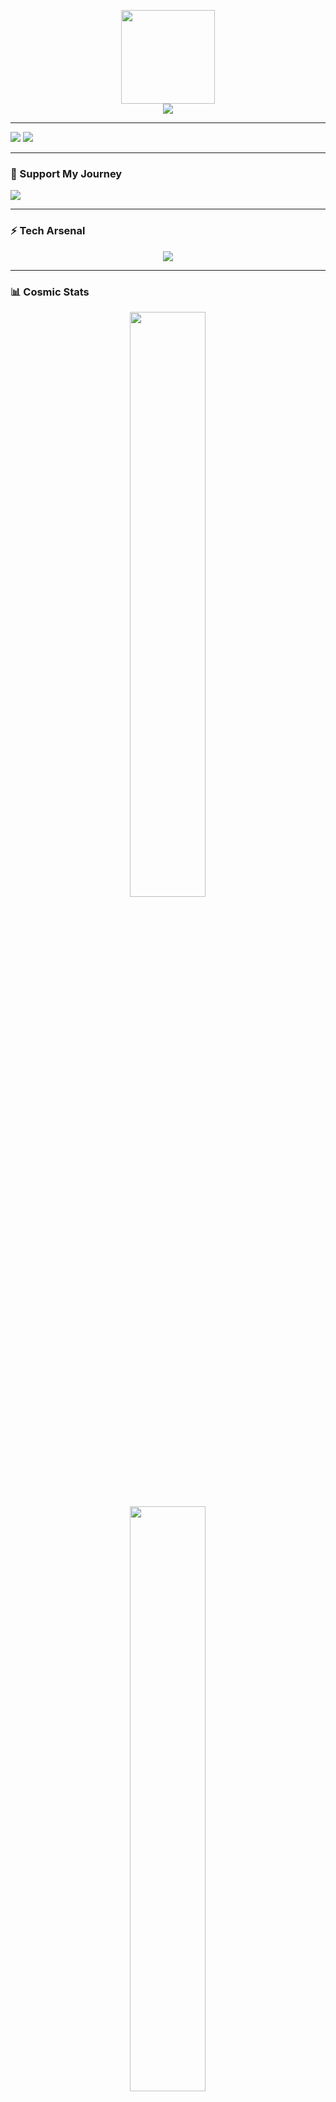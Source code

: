 <p align="center">
  <img src="https://github.com/7oSkaaa/7oSkaaa/blob/main/Images/about_me.gif?raw=true" width="150px">
  <br>
  <img src="https://readme-typing-svg.demolab.com?font=Orbitron&size=26&duration=4000&pause=1000&color=9D4EDD&center=true&vCenter=true&width=500&lines=Full-Stack+Developer;Open-Source+Enthusiast;Problem+Solver">
</p>

---

<p align="left">
  <img src="https://komarev.com/ghpvc/?username=dihaxn&label=Cosmic+Visitors&color=7B2CBF&style=flat-square">
  <a href="https://twitter.com/dihaxn">
    <img src="https://img.shields.io/twitter/follow/dihaxn?logo=twitter&style=for-the-badge&color=9D4EDD&labelColor=000000">
  </a>
</p>

---

### 🚀 Support My Journey
<p align="left">
  <a href="https://www.buymeacoffee.com/ihanlaknukl">
    <img src="https://img.shields.io/badge/Buy_Me_A_Coffee-FFDD00?style=for-the-badge&logo=buy-me-a-coffee&logoColor=black">
  </a>
</p>

---

### ⚡ Tech Arsenal
<p align="center">
  <img src="https://skillicons.dev/icons?i=aws,docker,cpp,cs,java,js,ts,css,html,tailwind,php,laravel,git,mongodb,mysql,nodejs,express,react,redux,spring,figma,postman,jenkins&perline=12">
</p>

---

### 📊 Cosmic Stats
<p align="center">
  <img src="https://github-readme-stats.vercel.app/api?username=dihaxn&show_icons=true&theme=dark&bg_color=0D1117&title_color=9D4EDD&icon_color=7B2CBF&text_color=FFFFFF&border_color=7B2CBF" width="49%">
<br/>
  <img src="https://github-readme-streak-stats.herokuapp.com?user=dihaxn&theme=dark&background=0D1117&border=7B2CBF&stroke=7B2CBF&dates=9D4EDD&ring=9D4EDD&fire=9D4EDD&currStreakNum=FFFFFF&sideNums=FFFFFF&currStreakLabel=9D4EDD" width="49%">
</p>

<p align="center">
  <img src="https://github-readme-stats.vercel.app/api/top-langs?username=dihaxn&layout=compact&theme=dark&bg_color=0D1117&title_color=9D4EDD&text_color=FFFFFF&border_color=7B2CBF">
</p>


### 🌟 Stellar Achievements
<p align="center">
  <img src="https://img.shields.io/github/stars/dihaxn?label=Galactic%20Stars&style=for-the-badge&color=9D4EDD&logoColor=FFFFFF&logo=starship&labelColor=0D1117">
  <img src="https://img.shields.io/github/followers/dihaxn?label=Space%20Followers&style=for-the-badge&color=7B2CBF&logo=githubsponsors&logoColor=FFFFFF&labelColor=0D1117">
</p>


### 🌌 Celestial Recognition
<p align="center">
  <a href="https://github.com/dihaxn">
    <img src="https://github-readme-stats.vercel.app/api?username=dihaxn&show_icons=true&count_private=true&theme=dark&bg_color=0D1117&title_color=9D4EDD&icon_color=7B2CBF&border_color=7B2CBF&custom_title=Stellar%20Contributions" width="49%">
  </a>
  <a href="https://github.com/dihaxn?tab=repositories">
    <img src="https://github-readme-stats.vercel.app/api/top-langs/?username=dihaxn&layout=compact&theme=dark&bg_color=0D1117&title_color=9D4EDD&text_color=FFFFFF&border_color=7B2CBF" width="49%">
  </a>
</p>


### 🌠 Star Trajectory
[![Star History Chart](https://api.star-history.com/svg?repos=dihaxn/dihaxn&type=Date&theme=dark&bg_color=0D1117&title_color=9D4EDD&border_color=7B2CBF)](https://star-history.com/#dihaxn/dihaxn&Date)

---

[![Star History Chart](https://api.star-history.com/svg?repos=dihaxn/dihaxn&type=Timeline&theme=dark&bg_color=0D1117&title_color=9D4EDD)](https://star-history.com/#dihaxn/dihaxn&Timeline)

---

<p align="center">
  <img src="https://capsule-render.vercel.app/api?type=waving&color=7B2CBF&height=120&section=footer&animation=twinkling">
</p>


### 🌠 Constellation Timeline
[![Star History Chart](https://api.star-history.com/svg?repos=dihaxn/<REPO1>,dihaxn/<REPO2>,dihaxn/<REPO3>&type=Date&theme=dark&bg_color=0D1117&title_color=9D4EDD&border_color=7B2CBF)](https://star-history.com/#dihaxn/<REPO1>&dihaxn/<REPO2>&dihaxn/<REPO3>&Date)






[![Star History Chart](https://api.star-history.com/svg?repos=dihaxn/portfolio,dihaxn/notes-api,dihaxn/task-manager&type=Date&theme=dark&bg_color=0D1117&title_color=9D4EDD&border_color=7B2CBF)](https://star-history.com/#dihaxn/portfolio&dihaxn/notes-api&dihaxn/task-manager&Date)



























